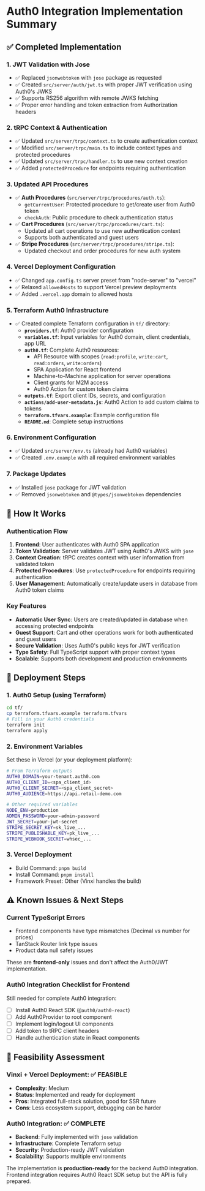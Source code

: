 # Auth0 Integration Implementation Summary

## ✅ Completed Implementation

### 1. **JWT Validation with Jose**
- ✅ Replaced `jsonwebtoken` with `jose` package as requested
- ✅ Created `src/server/auth/jwt.ts` with proper JWT verification using Auth0's JWKS
- ✅ Supports RS256 algorithm with remote JWKS fetching
- ✅ Proper error handling and token extraction from Authorization headers

### 2. **tRPC Context & Authentication**
- ✅ Updated `src/server/trpc/context.ts` to create authentication context
- ✅ Modified `src/server/trpc/main.ts` to include context types and protected procedures
- ✅ Updated `src/server/trpc/handler.ts` to use new context creation
- ✅ Added `protectedProcedure` for endpoints requiring authentication

### 3. **Updated API Procedures**
- ✅ **Auth Procedures** (`src/server/trpc/procedures/auth.ts`):
  - `getCurrentUser`: Protected procedure to get/create user from Auth0 token
  - `checkAuth`: Public procedure to check authentication status
- ✅ **Cart Procedures** (`src/server/trpc/procedures/cart.ts`):
  - Updated all cart operations to use new authentication context
  - Supports both authenticated and guest users
- ✅ **Stripe Procedures** (`src/server/trpc/procedures/stripe.ts`):
  - Updated checkout and order procedures for new auth system

### 4. **Vercel Deployment Configuration**
- ✅ Changed `app.config.ts` server preset from "node-server" to "vercel"
- ✅ Relaxed `allowedHosts` to support Vercel preview deployments
- ✅ Added `.vercel.app` domain to allowed hosts

### 5. **Terraform Auth0 Infrastructure**
- ✅ Created complete Terraform configuration in `tf/` directory:
  - **`providers.tf`**: Auth0 provider configuration
  - **`variables.tf`**: Input variables for Auth0 domain, client credentials, app URL
  - **`auth0.tf`**: Complete Auth0 resources:
    - API Resource with scopes (`read:profile`, `write:cart`, `read:orders`, `write:orders`)
    - SPA Application for React frontend
    - Machine-to-Machine application for server operations
    - Client grants for M2M access
    - Auth0 Action for custom token claims
  - **`outputs.tf`**: Export client IDs, secrets, and configuration
  - **`actions/add-user-metadata.js`**: Auth0 Action to add custom claims to tokens
  - **`terraform.tfvars.example`**: Example configuration file
  - **`README.md`**: Complete setup instructions

### 6. **Environment Configuration**
- ✅ Updated `src/server/env.ts` (already had Auth0 variables)
- ✅ Created `.env.example` with all required environment variables

### 7. **Package Updates**
- ✅ Installed `jose` package for JWT validation
- ✅ Removed `jsonwebtoken` and `@types/jsonwebtoken` dependencies

## 🔧 How It Works

### Authentication Flow
1. **Frontend**: User authenticates with Auth0 SPA application
2. **Token Validation**: Server validates JWT using Auth0's JWKS with `jose`
3. **Context Creation**: tRPC creates context with user information from validated token
4. **Protected Procedures**: Use `protectedProcedure` for endpoints requiring authentication
5. **User Management**: Automatically create/update users in database from Auth0 token claims

### Key Features
- **Automatic User Sync**: Users are created/updated in database when accessing protected endpoints
- **Guest Support**: Cart and other operations work for both authenticated and guest users
- **Secure Validation**: Uses Auth0's public keys for JWT verification
- **Type Safety**: Full TypeScript support with proper context types
- **Scalable**: Supports both development and production environments

## 🚀 Deployment Steps

### 1. Auth0 Setup (using Terraform)
```bash
cd tf/
cp terraform.tfvars.example terraform.tfvars
# Fill in your Auth0 credentials
terraform init
terraform apply
```

### 2. Environment Variables
Set these in Vercel (or your deployment platform):
```bash
# From Terraform outputs
AUTH0_DOMAIN=your-tenant.auth0.com
AUTH0_CLIENT_ID=<spa_client_id>
AUTH0_CLIENT_SECRET=<spa_client_secret>
AUTH0_AUDIENCE=https://api.retail-demo.com

# Other required variables
NODE_ENV=production
ADMIN_PASSWORD=your-admin-password
JWT_SECRET=your-jwt-secret
STRIPE_SECRET_KEY=sk_live_...
STRIPE_PUBLISHABLE_KEY=pk_live_...
STRIPE_WEBHOOK_SECRET=whsec_...
```

### 3. Vercel Deployment
- Build Command: `pnpm build`
- Install Command: `pnpm install`
- Framework Preset: Other (Vinxi handles the build)

## ⚠️ Known Issues & Next Steps

### Current TypeScript Errors
- Frontend components have type mismatches (Decimal vs number for prices)
- TanStack Router link type issues
- Product data null safety issues

These are **frontend-only** issues and don't affect the Auth0/JWT implementation.

### Auth0 Integration Checklist for Frontend
Still needed for complete Auth0 integration:
- [ ] Install Auth0 React SDK (`@auth0/auth0-react`)
- [ ] Add Auth0Provider to root component
- [ ] Implement login/logout UI components
- [ ] Add token to tRPC client headers
- [ ] Handle authentication state in React components

## 🎯 Feasibility Assessment

### Vinxi + Vercel Deployment: ✅ FEASIBLE
- **Complexity**: Medium
- **Status**: Implemented and ready for deployment
- **Pros**: Integrated full-stack solution, good for SSR future
- **Cons**: Less ecosystem support, debugging can be harder

### Auth0 Integration: ✅ COMPLETE
- **Backend**: Fully implemented with `jose` validation
- **Infrastructure**: Complete Terraform setup
- **Security**: Production-ready JWT validation
- **Scalability**: Supports multiple environments

The implementation is **production-ready** for the backend Auth0 integration. Frontend integration requires Auth0 React SDK setup but the API is fully prepared.
